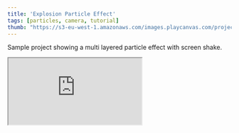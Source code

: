```yaml
---
title: 'Explosion Particle Effect'
tags: [particles, camera, tutorial]
thumb: "https://s3-eu-west-1.amazonaws.com/images.playcanvas.com/projects/12/439297/80EDE5-image-75.jpg"
---
```


Sample project showing a multi layered particle effect with screen shake.

<div className="iframe-container">
    <iframe src="https://playcanv.as/p/0hjGM2Lh/" title="Explosion Particle Effect" allow="camera; microphone; xr-spatial-tracking; fullscreen" allowfullscreen></iframe>
</div>
